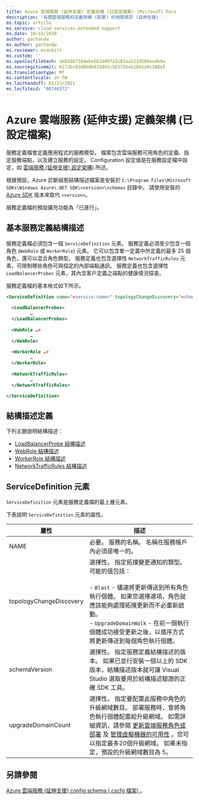 ```yaml
---
title: Azure 雲端服務 (延伸支援) 定義架構 (已設定檔案) |Microsoft Docs
description: '有關雲端服務的定義架構 (配置) 的相關資訊 (延伸支援) '
ms.topic: article
ms.service: cloud-services-extended-support
ms.date: 10/14/2020
author: gachandw
ms.author: gachandw
ms.reviewer: mimckitt
ms.custom: ''
ms.openlocfilehash: ab85067184ebe5b34097a3c81aa521d509ae4b9a
ms.sourcegitcommit: 6272bc01d8bdb833d43c56375bab1841a9c380a5
ms.translationtype: MT
ms.contentlocale: zh-TW
ms.lasthandoff: 01/23/2021
ms.locfileid: "98744372"
---
```

# <a name="azure-cloud-services-extended-support-definition-schema-csdef-file"></a>Azure 雲端服務 (延伸支援) 定義架構 (已設定檔案) 

服務定義檔會定義應用程式的服務模型。 檔案包含雲端服務可用角色的定義、指定服務端點，以及建立服務的設定。 Configuration 設定值是在服務設定檔中設定，如 [雲端服務 (延伸支援) 設定架構](schema-cscfg-file.md)) 所述。

根據預設，Azure 診斷組態結構描述檔案是安裝於 `C:\Program Files\Microsoft SDKs\Windows Azure\.NET SDK\<version>\schemas` 目錄中。 請使用安裝的 [Azure SDK](https://www.windowsazure.com/develop/downloads/) 版本來取代 `<version>`。

服務定義檔的預設擴充功能為「已進行」。

## <a name="basic-service-definition-schema"></a>基本服務定義結構描述
服務定義檔必須包含一個 `ServiceDefinition` 元素。 服務定義必須至少包含一個角色 (`WebRole` 或 `WorkerRole`) 元素。 它可以包含單一定義中所定義的最多 25 個角色，還可以混合角色類型。 服務定義也包含選擇性 `NetworkTrafficRules` 元素，可限制哪些角色可與指定的內部端點通訊。 服務定義也包含選擇性 `LoadBalancerProbes` 元素，其內含客戶定義之端點的健康情況探查。

服務定義檔的基本格式如下所示。

```xml
<ServiceDefinition name="<service-name>" topologyChangeDiscovery="<change-type>" xmlns="http://schemas.microsoft.com/ServiceHosting/2008/10/ServiceDefinition" upgradeDomainCount="<number-of-upgrade-domains>" schemaVersion="<version>">
  
  <LoadBalancerProbes>
         …
  </LoadBalancerProbes>
  
  <WebRole …>
         …
  </WebRole>
  
  <WorkerRole …>
         …
  </WorkerRole>
  
  <NetworkTrafficRules>
         …
  </NetworkTrafficRules>

</ServiceDefinition>
```

## <a name="schema-definitions"></a>結構描述定義
下列主題說明結構描述：

- [LoadBalancerProbe 結構描述](schema-csdef-loadbalancerprobe.md)
- [WebRole 結構描述](schema-csdef-webrole.md)
- [WorkerRole 結構描述](schema-csdef-workerrole.md)
- [NetworkTrafficRules 結構描述](schema-csdef-networktrafficrules.md)

##  <a name="servicedefinition-element"></a><a name="ServiceDefinition"></a> ServiceDefinition 元素
`ServiceDefinition` 元素是服務定義檔的最上層元素。

下表說明 `ServiceDefinition` 元素的屬性。

| 屬性               | 描述 |
| ----------------------- | ----------- |
| NAME                    |必要。 服務的名稱。 名稱在服務帳戶內必須是唯一的。|
| topologyChangeDiscovery | 選擇性。 指定拓撲變更通知的類型。 可能的值包括：<br /><br /> -   `Blast` - 儘速將更新傳送到所有角色執行個體。 如果您選擇選項，角色就應該能夠處理拓撲更新而不必重新啟動。<br />-   `UpgradeDomainWalk` - 在前一個執行個體成功接受更新之後，以循序方式將更新傳送到每個角色執行個體。|
| schemaVersion           | 選擇性。 指定服務定義結構描述的版本。 如果已並行安裝一個以上的 SDK 版本，結構描述版本就可讓 Visual Studio 選取要用於結構描述驗證的正確 SDK 工具。|
| upgradeDomainCount      | 選擇性。 指定要配置此服務中角色的升級網域數目。 部署服務時，會將角色執行個體配置給升級網域。 如需詳細資訊，請參閱 [更新雲端服務角色或部署](sample-update-cloud-service.md) 及 [管理虛擬機器的可用性](../virtual-machines/manage-availability.md) 。您可以指定最多20個升級網域。 如果未指定，預設的升級網域數目為 5。|

## <a name="see-also"></a>另請參閱

[Azure 雲端服務 (延伸支援) config schema (.cscfg 檔案) ](schema-cscfg-file.md)。